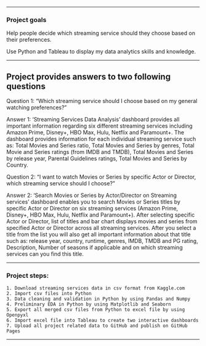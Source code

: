 ------------------------------------------------------------------------------------------------------------

### Project goals ###

Help people decide which streaming service should they choose based on their preferences.

Use Python and Tableau to display my data analytics skills and knowledge.

------------------------------------------------------------------------------------------------------------

## Project provides answers to two following questions ##

Question 1:
“Which streaming service should I choose based on my general watching preferences?”

Answer 1:
‘Streaming Services Data Analysis’ dashboard provides all important information regarding six different 
streaming services including Amazon Prime, Disney+, HBO Max, Hulu, Netflix and Paramount+. The dashboard 
provides information for each individual streaming service such as: Total Movies and Series ratio, 
Total Movies and Series by genres, Total Movie and Series ratings (from IMDB and TMDB), 
Total Movies and Series by release year, Parental Guidelines ratings, Total Movies and Series by Country.


Question 2:
“I want to watch Movies or Series by specific Actor or Director, which streaming service should I choose?”

Answer 2:
‘Search Movies or Series by Actor/Director on Streaming services’ dashboard enables you to search 
Movies or Series titles by specific Actor or Director on six streaming services (Amazon Prime, Disney+, 
HBO Max, Hulu, Netflix and Paramount+). After selecting specific Actor or Director, list of titles and 
bar chart displays movies and series from specified Actor or Director across all streaming services. 
After you select a title from the list you will also get all important information about that title 
such as: release year, country, runtime, genres, IMDB, TMDB and PG rating, Description, 
Number of seasons if applicable and on which streaming services can you find this title.

------------------------------------------------------------------------------------------------------------

### Project steps: ###
	1. Download streaming services data in csv format from Kaggle.com
	2. Import csv files into Python
	3. Data cleaning and validation in Python by using Pandas and Numpy
	4. Preliminary EDA in Python by using Matplotlib and Seaborn
	5. Export all merged csv files from Python to excel file by using Openpyxl
	6. Import excel file into Tableau to create two interactive dashboards
	7. Upload all project related data to GitHub and publish on GitHub Pages

------------------------------------------------------------------------------------------------------------
